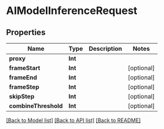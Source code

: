 # AIModelInferenceRequest

## Properties

Name | Type | Description | Notes
------------ | ------------- | ------------- | -------------
**proxy** | **Int** |  | 
**frameStart** | **Int** |  | [optional] 
**frameEnd** | **Int** |  | [optional] 
**frameStep** | **Int** |  | [optional] 
**skipStep** | **Int** |  | [optional] 
**combineThreshold** | **Int** |  | [optional] 

[[Back to Model list]](../README.md#documentation-for-models) [[Back to API list]](../README.md#documentation-for-api-endpoints) [[Back to README]](../README.md)


